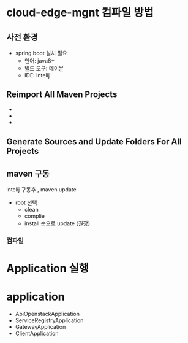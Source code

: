 # cloud-edge-mgnt 컴파일 방법

## 사전 환경
* spring boot 설치 필요
  * 언어: java8+
  * 빌드 도구: 메이븐
  * IDE: Intelij
  
## Reimport All Maven Projects
* 
* 
* 
## Generate Sources and Update Folders For All Projects

## maven 구동
intelij 구동후 , maven update
* root 선택
  * clean 
  * complie 
  * install 순으로 update (권장)

### 컴파일
# Application 실행
# application 
* ApiOpenstackApplication
* ServiceRegistryApplication
* GatewayApplication
* ClientApplication
